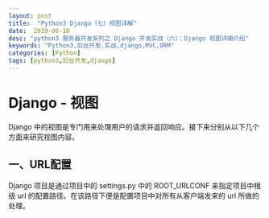 ```yaml
---
layout: post
title:  "Python3 Django（七）视图详解"
date:  2019-06-10
desc: "python3 服务器开发系列之 Django 开发实战（六）：Django 视图详细介绍"
keywords: "Python3,后台开发,实战,django,MVC,ORM"
categories: [Python]
tags: [python3,后台开发,django]
---
```

# Django - 视图

Django 中的视图是专门用来处理用户的请求并返回响应。接下来分别从以下几个方面来研究视图内容。

## 一、URL配置

Django 项目是通过项目中的 settings.py 中的 ROOT_URLCONF 来指定项目中根级 url 的配置路径。在该路径下便是配置项目中对所有从客户端发来的 url 所做的处理。